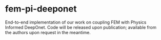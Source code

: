 # fem-pi-deeponet
End-to-end implementation of our work on coupling FEM with Physics Informed DeepOnet. Code will be released upon publication; available from the authors upon request in the meantime.
